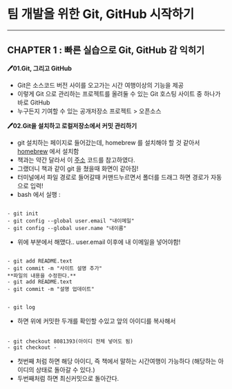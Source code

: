 # 팀 개발을 위한 Git, GitHub 시작하기
<hr/>

## CHAPTER 1 : 빠른 실습으로 Git, GitHub 감 익히기

**🖊01.Git, 그리고 GitHub**
- Git은 소스코드 버전 사이를 오고가는 시간 여행이상의 기능을 제공
- 이렇게 Git 으로 관리하는 프로젝트를 올려둘 수 있는 Git 호스팅 사이트 중 하나가 바로 GitHub
- 누구든지 기여할 수 있는 공개저장소 프로젝트 > 오픈소스

**🖊02.Git을 설치하고 로컬저장소에서 커밋 관리하기**
- git 설치하는 페이지로 들어갔는데, homebrew 를 설치해야 할 것 같아서 [homebrew](https://brew.sh/index_ko) 에서 설치함
- 책과는 약간 달라서 이 [주소](https://nillk.tistory.com/1) 코드를 참고하였다.
- 그랬더니 책과 같이 git 을 쳤을때 화면이 같아짐!
- 터미널에서 파일 경로로 들어갈때 커맨드누르면서 폴더를 드래그 하면 경로가 자동으로 입력!
- bash 에서 실행 : 

<pre><code> 
- git init
- git config --global user.email "내이메일"
- git config --global user.name "내이름"
</pre></code>

- 위에 부분에서 해맸다.. user.email 이후에 내 이메일을 넣어야함!

<pre><code> 
- git add README.text
- git commit -m "사이트 설명 추가"
**파일의 내용을 수정한다.**
- git add README.text
- git commit -m "설명 업데이트"
</pre></code>


<pre><code>
- git log 
</pre></code>

- 하면 위에 커밋한 두개를 확인할 수있고 앞의 아이디를 복사해서 

<pre><code>
- git checkout 8081393(아이디 전체 넣어도 됨) 
- git checkout -
</pre></code>

- 첫번째 처럼 하면 해당 아이디, 즉 책에서 말하는 시간여행이 가능하다 (해당하는 아이디의 상태로 돌아갈 수 있다.)
- 두번째처럼 하면 최신커밋으로 돌아간다.


